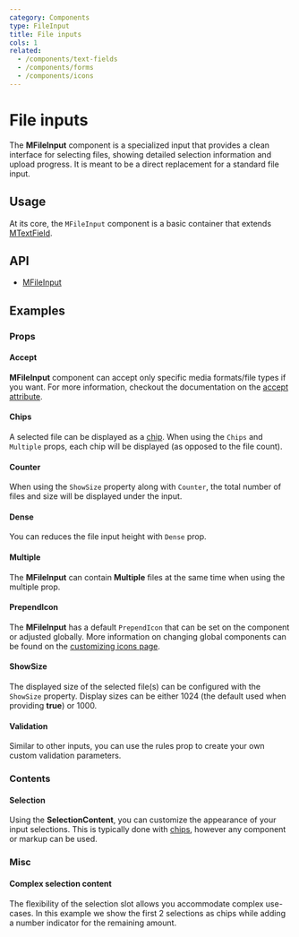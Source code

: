 ```yaml
---
category: Components
type: FileInput
title: File inputs
cols: 1
related:
  - /components/text-fields
  - /components/forms
  - /components/icons
---
```


# File inputs

The **MFileInput**  component is a specialized input that provides a clean interface for selecting files, 
showing detailed selection information and upload progress. It is meant to be a direct replacement for a standard file input.

## Usage

At its core, the `MFileInput` component is a basic container that extends [MTextField](/components/text-fields).

<file-inputs-usage></file-inputs-usage>

## API

- [MFileInput](/api/MFileInput)

## Examples

### Props

#### Accept

**MFileInput** component can accept only specific media formats/file types if you want. For more information, checkout the documentation on the [accept attribute](https://developer.mozilla.org/en-US/docs/Web/HTML/Element/input/file#accept).

<example file="" />

#### Chips

A selected file can be displayed as a [chip](/components/chips). When using the `Chips` and `Multiple` props, each chip will be displayed (as opposed to the file count).

<example file="" />

#### Counter

When using the `ShowSize` property along with `Counter`, the total number of files and size will be displayed under the input.

<example file="" />

#### Dense

You can reduces the file input height with `Dense` prop.

<example file="" />

#### Multiple

The **MFileInput** can contain **Multiple** files at the same time when using the multiple prop.

<example file="" />

#### PrependIcon

The **MFileInput** has a default `PrependIcon` that can be set on the component or adjusted globally. More information on changing global components can be found on the [customizing icons page](/features/icon-fonts).

<example file="" />

#### ShowSize

The displayed size of the selected file(s) can be configured with the `ShowSize` property. Display sizes can be either 1024 (the default used when providing **true**) or 1000.

<example file="" />

#### Validation

Similar to other inputs, you can use the rules prop to create your own custom validation parameters.

<example file="" />

### Contents

#### Selection

Using the **SelectionContent**, you can customize the appearance of your input selections. This is typically done with [chips](/en-US/components/chips), however any component or markup can be used.

<example file="" />

### Misc

#### Complex selection content

The flexibility of the selection slot allows you accommodate complex use-cases. In this example we show the first 2 selections as chips while adding a number indicator for the remaining amount.

<example file="" />